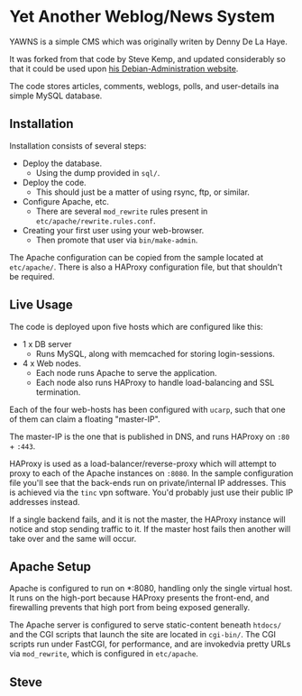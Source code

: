 
Yet Another Weblog/News System
==============================

YAWNS is a simple CMS which was originally writen by Denny De La Haye.

It was forked from that code by Steve Kemp, and updated considerably so that it could be used upon [his Debian-Administration website](http://www.debian-administration.org/).

The code stores articles, comments, weblogs, polls, and user-details ina simple MySQL database.


Installation
------------

Installation consists of several steps:

* Deploy the database.
    * Using the dump provided in `sql/`.
* Deploy the code.
    * This should just be a matter of using rsync, ftp, or similar.
* Configure Apache, etc.
    * There are several `mod_rewrite` rules present in `etc/apache/rewrite.rules.conf`.
* Creating your first user using your web-browser.
    * Then promote that user via `bin/make-admin`.

The Apache configuration can be copied from the sample located at `etc/apache/`.  There is also a HAProxy configuration file, but that shouldn't be required.



Live Usage
----------

The code is deployed upon five hosts which are configured like this:

* 1 x DB server
    * Runs MySQL, along with memcached for storing login-sessions.
* 4 x Web nodes.
    * Each node runs Apache to serve the application.
    * Each node also runs HAProxy to handle load-balancing and SSL termination.

Each of the four web-hosts has been configured with `ucarp`, such that one of them can claim a floating "master-IP".

The master-IP is the one that is published in DNS, and runs HAProxy on `:80` + `:443`.

HAProxy is used as a load-balancer/reverse-proxy which will attempt to proxy to each of the Apache instances on `:8080`.  In the sample configuration file you'll see that the back-ends run on private/internal IP addresses.  This is achieved via the `tinc` vpn software.  You'd probably just use their public IP addresses instead.

If a single backend fails, and it is not the master, the HAProxy instance will notice and stop sending traffic to it.  If the master host fails then another will take over and the same will occur.


Apache Setup
------------

Apache is configured to run on *:8080, handling only the single virtual host.  It runs on the high-port because HAProxy presents the front-end, and firewalling prevents that high port from being exposed generally.

The Apache server is configured to serve static-content beneath `htdocs/` and the CGI scripts that launch the site are located in `cgi-bin/`.  The CGI scripts run under FastCGI, for performance, and are invokedvia pretty URLs via `mod_rewrite`, which is configured in `etc/apache`.


Steve
--
